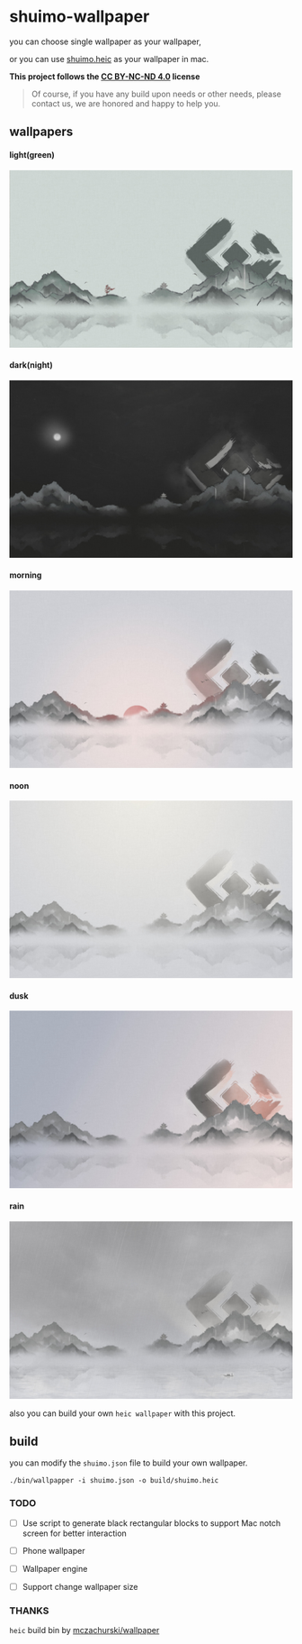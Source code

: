 # shuimo-wallpaper

you can choose single wallpaper as your wallpaper,

or you can use [shuimo.heic](https://github.com/shuimo-design/wallpaper/releases/download/v0.0.1/shuimo.heic) as your wallpaper in mac.

**This project follows the [CC BY-NC-ND 4.0](./LICENSE) license** 

> Of course, if you have any build upon needs or other needs, please contact us, we are honored and happy to help you.

## wallpapers

#### light(green)

![green](./wallpapers/green.jpg)

#### dark(night)

![night](./wallpapers/night.jpg)

#### morning

![morning](./wallpapers/morning.jpg)

#### noon

![noon](./wallpapers/noon.jpg)

#### dusk

![dusk](./wallpapers/dusk.jpg)

#### rain

![rain](./wallpapers/rain.jpg)


also you can build your own `heic wallpaper` with this project.

## build

you can modify the `shuimo.json` file to build your own wallpaper.

```shell
./bin/wallpapper -i shuimo.json -o build/shuimo.heic
```

### TODO

- [ ] Use script to generate black rectangular blocks to support Mac notch screen for better interaction 
- [ ] Phone wallpaper
- [ ] Wallpaper engine
- [ ] Support change wallpaper size


### THANKS

`heic` build bin by [mczachurski/wallpaper](https://github.com/mczachurski/wallpapper)
